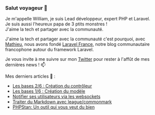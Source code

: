### Salut voyageur 👋

Je m'appelle William, je suis Lead développeur, expert PHP et Laravel.  
Je suis aussi l'heureux papa de 3 ptits monstres !  
J'aime la tech et partager avec la communauté.  

J'aime la tech et partager avec la communauté c'est pourquoi, avec [Mathieu](https://github.com/DeGraciaMathieu), 
nous avons fondé [Laravel France](https://laravel-france.com/), notre blog communautaire francophone autour du framework Laravel.

Je vous invite à me suivre sur mon [Twitter](https://twitter.com/williamsuppo) pour rester à l'affût de mes dernières news ! 📫

Mes derniers articles 📰 :
+ [Les bases 2/6 : Création du contrôleur](https://laravel-france.com/posts/les-bases-26-creation-du-controleur)
+ [Les bases 1/6 : Création du modèle](https://laravel-france.com/posts/les-bases-16-creation-du-modele)
+ [Notifier ses utilisateurs via les websockets](https://laravel-france.com/posts/notifier-ses-utilisateurs-via-les-websockets)
+ [Traiter du Markdown avec league/commonmark](https://laravel-france.com/posts/traiter-du-markdown-avec-leaguecommonmark)
+ [PHPStan: Un outil qui vous veut du bien](https://laravel-france.com/posts/phpstan-un-outil-qui-vous-veut-du-bien)
